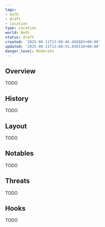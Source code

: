 ```yaml
---
tags:
- both
- draft
- location
type: Location
world: Both
status: draft
created: '2025-08-11T13:08:46.492883+00:00'
updated: '2025-08-11T13:08:51.050116+00:00'
danger_level: Moderate
---
```



## Overview

TODO
## History

TODO
## Layout

TODO
## Notables

TODO
## Threats

TODO
## Hooks

TODO
